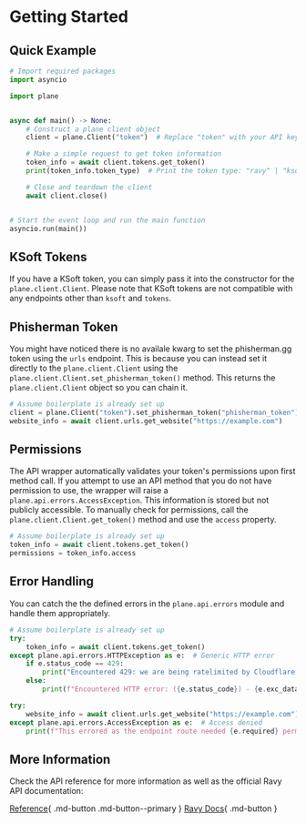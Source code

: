 # Getting Started

## Quick Example

```python
# Import required packages
import asyncio

import plane


async def main() -> None:
    # Construct a plane client object
    client = plane.Client("token")  # Replace "token" with your API key

    # Make a simple request to get token information
    token_info = await client.tokens.get_token()
    print(token_info.token_type)  # Print the token type: "ravy" | "ksoft"

    # Close and teardown the client
    await client.close()


# Start the event loop and run the main function
asyncio.run(main())
```

## KSoft Tokens

If you have a KSoft token, you can simply pass it into the constructor for the `plane.client.Client`. Please note that KSoft tokens are not compatible with any endpoints other than `ksoft` and `tokens`.

## Phisherman Token

You might have noticed there is no availale kwarg to set the phisherman.gg token using the `urls` endpoint. This is because you can instead set it directly to the `plane.client.Client` using the `plane.client.Client.set_phisherman_token()` method. This returns the `plane.client.Client` object so you can chain it.

```python
# Assume boilerplate is already set up
client = plane.Client("token").set_phisherman_token("phisherman_token")
website_info = await client.urls.get_website("https://example.com")
```

## Permissions

The API wrapper automatically validates your token's permissions upon first method call. If you attempt to use an API method that you do not have permission to use, the wrapper will raise a `plane.api.errors.AccessException`. This information is stored but not publicly accessible. To manually check for permissions, call the `plane.client.Client.get_token()` method and use the `access` property.

```python
# Assume boilerplate is already set up
token_info = await client.tokens.get_token()
permissions = token_info.access
```

## Error Handling

You can catch the the defined errors in the `plane.api.errors` module and handle them appropriately.

```python
# Assume boilerplate is already set up
try:
    token_info = await client.tokens.get_token()
except plane.api.errors.HTTPException as e:  # Generic HTTP error
    if e.status_code == 429:
        print("Encountered 429: we are being ratelimited by Cloudflare!")
    else:
        print(f"Encountered HTTP error: ({e.status_code}) - {e.exc_data}")

try:
    website_info = await client.urls.get_website("https://example.com")
except plane.api.errors.AccessException as e:  # Access denied
    print(f"This errored as the endpoint route needed {e.required} permissions!")
```

## More Information

Check the API reference for more information as well as the official Ravy API documentation:

[Reference](./reference/client.md){ .md-button .md-button--primary }
[Ravy Docs](https://ravy.org/docs){ .md-button }
